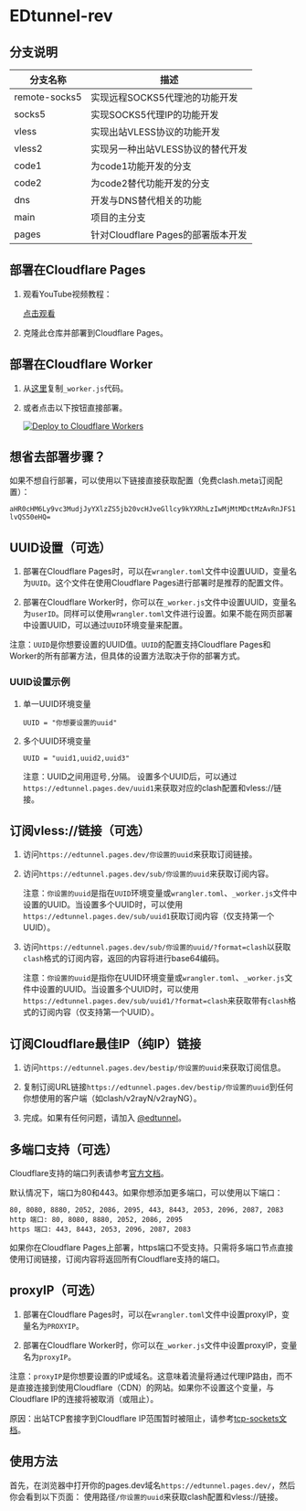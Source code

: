 # EDtunnel-rev

## 分支说明

| 分支名称          | 描述                                                        |
| ----------------- | ----------------------------------------------------------- |
| remote-socks5     | 实现远程SOCKS5代理池的功能开发                               |
| socks5            | 实现SOCKS5代理IP的功能开发                                  |
| vless             | 实现出站VLESS协议的功能开发                                  |
| vless2            | 实现另一种出站VLESS协议的替代开发                            |
| code1             | 为code1功能开发的分支                                        |
| code2             | 为code2替代功能开发的分支                                    |
| dns               | 开发与DNS替代相关的功能                                      |
| main              | 项目的主分支                                                |
| pages             | 针对Cloudflare Pages的部署版本开发                           |

## 部署在Cloudflare Pages

1. 观看YouTube视频教程：

   [点击观看](https://www.youtube.com/watch?v=8I-yTNHB0aw)

2. 克隆此仓库并部署到Cloudflare Pages。

## 部署在Cloudflare Worker

1. 从[这里](https://github.com/EDtunnel-rev/EDtunnel-rev/blob/main/_worker.js)复制`_worker.js`代码。

2. 或者点击以下按钮直接部署。

   [![Deploy to Cloudflare Workers](https://deploy.workers.cloudflare.com/button)](https://deploy.workers.cloudflare.com/?url=https://github.com/EDtunnel-rev/EDtunnel-rev)

## 想省去部署步骤？

如果不想自行部署，可以使用以下链接直接获取配置（免费clash.meta订阅配置）：

`aHR0cHM6Ly9vc3MudjJyYXlzZS5jb20vcHJveGllcy9kYXRhLzIwMjMtMDctMzAvRnJFS1lvQS50eHQ=`

## UUID设置（可选）

1. 部署在Cloudflare Pages时，可以在`wrangler.toml`文件中设置UUID，变量名为`UUID`。这个文件在使用Cloudflare Pages进行部署时是推荐的配置文件。

2. 部署在Cloudflare Worker时，你可以在`_worker.js`文件中设置UUID，变量名为`userID`。同样可以使用`wrangler.toml`文件进行设置。如果不能在网页部署中设置UUID，可以通过`UUID`环境变量来配置。

注意：`UUID`是你想要设置的UUID值。`UUID`的配置支持Cloudflare Pages和Worker的所有部署方法，但具体的设置方法取决于你的部署方式。

### UUID设置示例

1. 单一UUID环境变量

   ```environment
   UUID = "你想要设置的uuid"
   ```

2. 多个UUID环境变量

   ```environment
   UUID = "uuid1,uuid2,uuid3"
   ```

   注意：UUID之间用逗号`,`分隔。
   设置多个UUID后，可以通过`https://edtunnel.pages.dev/uuid1`来获取对应的clash配置和vless://链接。

## 订阅vless://链接（可选）

1. 访问`https://edtunnel.pages.dev/你设置的uuid`来获取订阅链接。

2. 访问`https://edtunnel.pages.dev/sub/你设置的uuid`来获取订阅内容。

   注意：`你设置的uuid`是指在`UUID`环境变量或`wrangler.toml`、`_worker.js`文件中设置的UUID。当设置多个UUID时，可以使用`https://edtunnel.pages.dev/sub/uuid1`获取订阅内容（仅支持第一个UUID）。

3. 访问`https://edtunnel.pages.dev/sub/你设置的uuid/?format=clash`以获取`clash`格式的订阅内容，返回的内容将进行base64编码。

   注意：`你设置的uuid`是指你在UUID环境变量或`wrangler.toml`、`_worker.js`文件中设置的UUID。当设置多个UUID时，可以使用`https://edtunnel.pages.dev/sub/uuid1/?format=clash`来获取带有`clash`格式的订阅内容（仅支持第一个UUID）。

## 订阅Cloudflare最佳IP（纯IP）链接

1. 访问`https://edtunnel.pages.dev/bestip/你设置的uuid`来获取订阅信息。

2. 复制订阅URL链接`https://edtunnel.pages.dev/bestip/你设置的uuid`到任何你想使用的客户端（如clash/v2rayN/v2rayNG）。

3. 完成。如果有任何问题，请加入 [@edtunnel](https://t.me/edtunnel)。

## 多端口支持（可选）

   <!-- let portArray_http = [80, 8080, 8880, 2052, 2086, 2095];
	let portArray_https = [443, 8443, 2053, 2096, 2087, 2083]; -->

Cloudflare支持的端口列表请参考[官方文档](https://developers.cloudflare.com/cloudflare-one/connections/connect-apps/ports)。

默认情况下，端口为80和443。如果你想添加更多端口，可以使用以下端口：

```text
80, 8080, 8880, 2052, 2086, 2095, 443, 8443, 2053, 2096, 2087, 2083
http 端口: 80, 8080, 8880, 2052, 2086, 2095
https 端口: 443, 8443, 2053, 2096, 2087, 2083
```

如果你在Cloudflare Pages上部署，https端口不受支持。只需将多端口节点直接使用订阅链接，订阅内容将返回所有Cloudflare支持的端口。

## proxyIP（可选）

1. 部署在Cloudflare Pages时，可以在`wrangler.toml`文件中设置proxyIP，变量名为`PROXYIP`。

2. 部署在Cloudflare Worker时，你可以在`_worker.js`文件中设置proxyIP，变量名为`proxyIP`。

注意：`proxyIP`是你想要设置的IP或域名。这意味着流量将通过代理IP路由，而不是直接连接到使用Cloudflare（CDN）的网站。如果你不设置这个变量，与Cloudflare IP的连接将被取消（或阻止）。

原因：出站TCP套接字到Cloudflare IP范围暂时被阻止，请参考[tcp-sockets文档](https://developers.cloudflare.com/workers/runtime-apis/tcp-sockets/#considerations)。

## 使用方法

首先，在浏览器中打开你的pages.dev域名`https://edtunnel.pages.dev/`，然后你会看到以下页面：
使用路径`/你设置的uuid`来获取clash配置和vless://链接。

